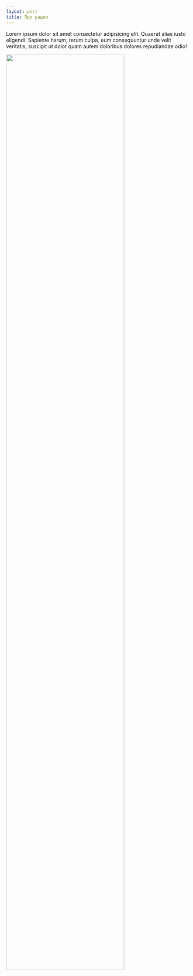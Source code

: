 ```yaml
---
layout: post
title: Про радио
---
```


Lorem ipsum dolor sit amet consectetur adipisicing elit. Quaerat alias iusto eligendi. Sapiente harum, rerum culpa, eum consequuntur unde velit veritatis, suscipit ut dolor quam autem doloribus dolores repudiandae odio!

<img src="{{ site.url }}images/foss_radio.png" width="80%" />
